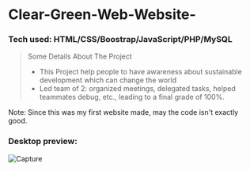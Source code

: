 # **Clear-Green-Web-Website-**


### Tech used: HTML/CSS/Boostrap/JavaScript/PHP/MySQL

>Some Details About The Project
>
> + This Project help people to have awareness about sustainable development which can change the world
> + Led team of 2: organized meetings, delegated tasks, helped teammates debug, etc., leading to a final grade of 100%.

Note: Since this was my first website made, may the code isn't exactly good.

### Desktop preview:
![Capture](https://user-images.githubusercontent.com/95243799/210106383-6ed09800-abfc-4457-b0d2-17c7240b7b1d.PNG)
